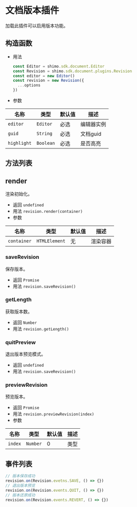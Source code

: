 # 文档版本插件

加载此插件可以启用版本功能。

## 构造函数

* 用法

  ```js
  const Editor = shimo.sdk.document.Editor
  const Revision = shimo.sdk.document.plugins.Revision
  const editor = new Editor()
  const revision = new Revision({
    ...options
  })
  ```

* 参数

|名称|类型|默认值|描述|
| -- | -- | -- | -- |
| `editor` | `Editor` | 必选 | 编辑器实例 |
| `guid` | `String`  | 必选 | 文档guid |
| `highlight` | `Boolean` | 必选 | 是否高亮 |

## 方法列表

## render

渲染初始化。

* 返回 `undefined`
* 用法 `revision.render(container)`
* 参数

| 名称                | 类型             | 默认值 | 描述                |
| ------------------- | --------------- | ----- | ------------------ |
| `container`         | `HTMLElement`   | 无     | 渲染容器     |

### saveRevision

保存版本。

* 返回 `Promise`
* 用法 `revision.saveRevision()`

### getLength

获取版本数。

* 返回 `Number`
* 用法 `revision.getLength()`

### quitPreview

退出版本预览模式。

* 返回 `undefined`
* 用法 `revision.saveRevision()`

### previewRevision

预览版本。

* 返回 `Promise`
* 用法 `revision.previewRevision(index)`
* 参数

| 名称                | 类型             | 默认值 | 描述                |
| ------------------- | --------------- | ----- | ------------------ |
| `index`         | `Number`   | 0     | 类型     |

## 事件列表

```js
// 版本保存成功
revision.on(Revision.evetns.SAVE, () => {})
// 退出版本预览
revision.on(Revision.events.QUIT, () => {})
// 版本还原成功
revision.on(Revision.events.REVERT, () => {})
```